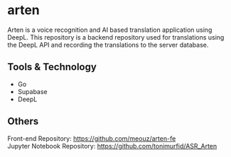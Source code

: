 # arten
Arten is a voice recognition and AI based translation application using DeepL. This repository is a backend repository used for translations using the DeepL API and recording the translations to the server database.  

## Tools & Technology
- Go
- Supabase
- DeepL

## Others
Front-end Repository: https://github.com/meouz/arten-fe  
Jupyter Notebook Repository: https://github.com/tonimurfid/ASR_Arten  
